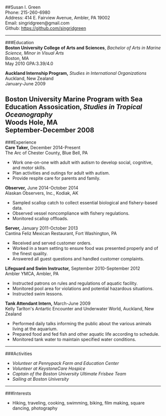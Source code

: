 ##Susan I. Green  
Phone: 215-260-6980  
Address: 414 E. Fairview Avenue, Ambler, PA 19002  
Email: singridgreen@<i></i>gmail.com  
Github: https://github.com/singridgreen  

 
---  
###Education  
**Boston University College of Arts and Sciences**, _Bachelor of Arts in Marine Science, Minor in Visual Arts_           
Boston, MA  
May 2010 GPA:3.39/4.0  
  
**Auckland Internship Program,** _Studies in International Organizations_     
Auckland, New Zealand  
January-June 2009  
  
**Boston University Marine Program with Sea Education Assosication,** _Studies in Tropical Oceanography_     
Woods Hole, MA    
September-December 2008  
---  
###Experience  
**Care Taker,** December 2014-Present    
 The Arc of Chester County, Blue Bell, PA                  
  *	Work one-on-one with adult with autism to develop social, cognitive, and motor skills.  
  *	Plan activities and outings for adult with autism.  
  * Provide respite care for parents and family.  
  
**Observer,** June 2014-October 2014     
Alaskan Observers, Inc., Kodiak, AK          
  * Sampled scallop catch to collect essential biological and fishery-based data.  
  * Observed vessel noncompliance with fishery regulations.
  * Monitored scallop offloads.  
    
**Server,** January 2011-October 2013     
Cantina Feliz Mexican Restaurant, Fort Washington, PA  
  *	Received and served customer orders.  
  * Worked in a team setting to ensure food was presented properly and of the finest quality.  
  * Answered all guest questions and handled customer complaints.  
    
**Lifeguard and Swim Instructor,** September 2010-September 2012  
Ambler YMCA, Ambler, PA     
  * Instructed patrons on rules and regulations of aquatic facility.  
  * Monitored pool area for violations and potential hazardous situations.  
  * Instructed swim lessons.  
    
**Tank Attendant Intern,** March-June 2009    
Kelly Tarlton's Antartic Encounter and Underwater World, Auckland, New Zealand  
  * Performed daily talks informing the public about the various animals living at the aquarium.  
  * Prepared food and fed fish and other aquatic life according to schedule.  
  * Monitored tank water to maintain specified water conditions.  
  ---  
###Activities  
  * _Volunteer at Pennypack Farm and Education Center_  
  * _Volunteer at KeystoneCare Hospice_  
  * _Captain of the Boston University Ultimate Frisbee Team_  
  * _Sailing at Boston University_  
---  
###Interests  
  * Hiking, traveling, cooking, swimming, biking, film making, square dancing, photography  
   

